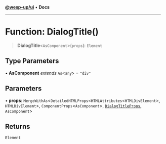 [**@wesp-up/ui**](../README.md) • **Docs**

---

# Function: DialogTitle()

> **DialogTitle**\<`AsComponent`\>(`props`): `Element`

## Type Parameters

• **AsComponent** _extends_ `As`\<`any`\> = `"div"`

## Parameters

• **props**: `MergeWithAs`\<`DetailedHTMLProps`\<`HTMLAttributes`\<`HTMLDivElement`\>, `HTMLDivElement`\>, `ComponentProps`\<`AsComponent`\>, [`DialogTitleProps`](../interfaces/DialogTitleProps.md), `AsComponent`\>

## Returns

`Element`
